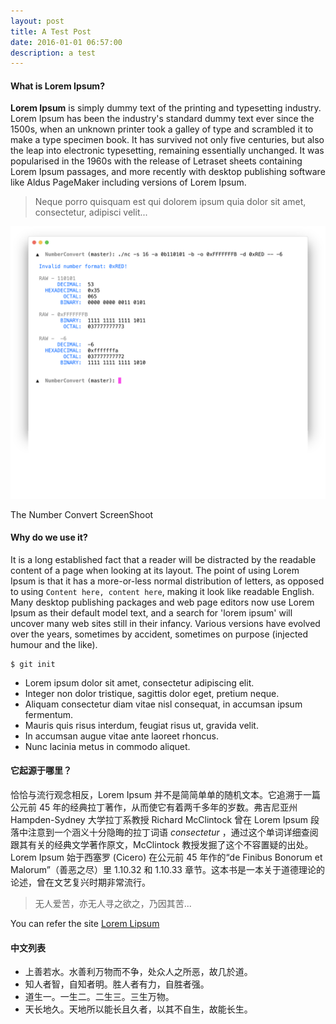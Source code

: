 ```yaml
---
layout: post
title: A Test Post
date: 2016-01-01 06:57:00
description: a test
---
```



#### What is Lorem Ipsum?

**Lorem Ipsum** is simply dummy text of the printing and typesetting industry. Lorem Ipsum has been the industry's standard dummy text ever since the 1500s, when an unknown printer took a galley of type and scrambled it to make a type specimen book. It has survived not only five centuries, but also the leap into electronic typesetting, remaining essentially unchanged. It was popularised in the 1960s with the release of Letraset sheets containing Lorem Ipsum passages, and more recently with desktop publishing software like Aldus PageMaker including versions of Lorem Ipsum.

> Neque porro quisquam est qui dolorem ipsum quia dolor sit amet, consectetur, adipisci velit...

<div class="image">
<img src="/static/show.png">
<p class="img-title"> The Number Convert ScreenShoot </p>
</div>

#### Why do we use it?

It is a long established fact that a reader will be distracted by the readable content of a page when looking at its layout. The point of using Lorem Ipsum is that it has a more-or-less normal distribution of letters, as opposed to using `Content here, content here`, making it look like readable English. Many desktop publishing packages and web page editors now use Lorem Ipsum as their default model text, and a search for 'lorem ipsum' will uncover many web sites still in their infancy. Various versions have evolved over the years, sometimes by accident, sometimes on purpose (injected humour and the like).

```
$ git init
```

+ Lorem ipsum dolor sit amet, consectetur adipiscing elit.
+ Integer non dolor tristique, sagittis dolor eget, pretium neque.
+ Aliquam consectetur diam vitae nisl consequat, in accumsan ipsum fermentum.
+ Mauris quis risus interdum, feugiat risus ut, gravida velit.
+ In accumsan augue vitae ante laoreet rhoncus.
+ Nunc lacinia metus in commodo aliquet.


#### 它起源于哪里？

恰恰与流行观念相反，Lorem Ipsum 并不是简简单单的随机文本。它追溯于一篇公元前 45 年的经典拉丁著作，从而使它有着两千多年的岁数。弗吉尼亚州 Hampden-Sydney 大学拉丁系教授 Richard McClintock 曾在 Lorem Ipsum 段落中注意到一个涵义十分隐晦的拉丁词语 *consectetur* ，通过这个单词详细查阅跟其有关的经典文学著作原文，McClintock 教授发掘了这个不容置疑的出处。Lorem Ipsum 始于西塞罗 (Cicero) 在公元前 45 年作的“de Finibus Bonorum et Malorum”（善恶之尽）里 1.10.32 和 1.10.33 章节。这本书是一本关于道德理论的论述，曾在文艺复兴时期非常流行。

> 无人爱苦，亦无人寻之欲之，乃因其苦...

You can refer the site [Lorem Lipsum](https://cn.lipsum.com/)

#### 中文列表

+ 上善若水。水善利万物而不争，处众人之所恶，故几於道。
+ 知人者智，自知者明。胜人者有力，自胜者强。
+ 道生一。一生二。二生三。三生万物。
+ 天长地久。天地所以能长且久者，以其不自生，故能长生。
